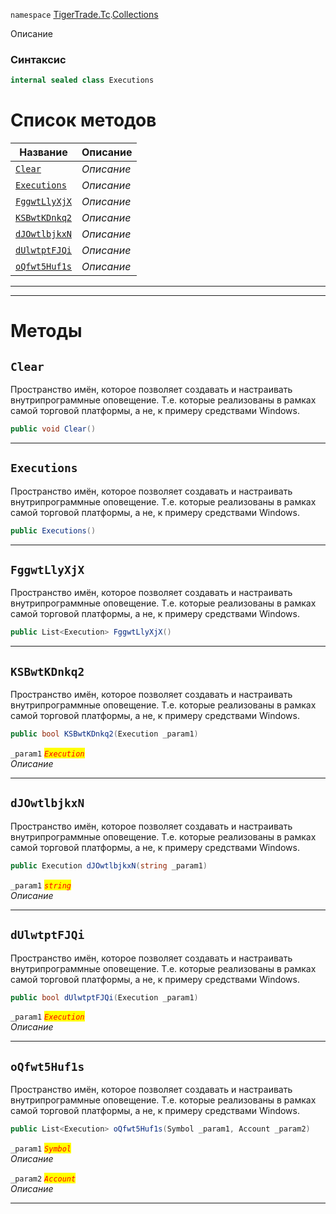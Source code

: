 
`namespace` [TigerTrade.Tc](../../TigerTrade.Tc.md).[Collections](../../TigerTrade.Tc/Collections.md)


Описание

### Синтаксис
```csharp
internal sealed class Executions
```


# Список методов
| Название | Описание |
| --- | --- |
| [`Clear`](#method-clear) | *Описание* |
| [`Executions`](#method-executions) | *Описание* |
| [`FggwtLlyXjX`](#method-fggwtllyxjx) | *Описание* |
| [`KSBwtKDnkq2`](#method-ksbwtkdnkq2) | *Описание* |
| [`dJOwtlbjkxN`](#method-djowtlbjkxn) | *Описание* |
| [`dUlwtptFJQi`](#method-dulwtptfjqi) | *Описание* |
| [`oQfwt5Huf1s`](#method-oqfwt5huf1s) | *Описание* |





***  
***  
# Методы

## `Clear`<a href="method-clear" id="method-clear"></a>
Пространство имён, которое позволяет создавать и настраивать внутрипрограммные оповещение. Т.е. которые реализованы в рамках самой торговой платформы, а не, к примеру средствами Windows.

```csharp
public void Clear()
```

***  

## `Executions`<a href="method-executions" id="method-executions"></a>
Пространство имён, которое позволяет создавать и настраивать внутрипрограммные оповещение. Т.е. которые реализованы в рамках самой торговой платформы, а не, к примеру средствами Windows.

```csharp
public Executions()
```

***  

## `FggwtLlyXjX`<a href="method-fggwtllyxjx" id="method-fggwtllyxjx"></a>
Пространство имён, которое позволяет создавать и настраивать внутрипрограммные оповещение. Т.е. которые реализованы в рамках самой торговой платформы, а не, к примеру средствами Windows.

```csharp
public List<Execution> FggwtLlyXjX()
```

***  

## `KSBwtKDnkq2`<a href="method-ksbwtkdnkq2" id="method-ksbwtkdnkq2"></a>
Пространство имён, которое позволяет создавать и настраивать внутрипрограммные оповещение. Т.е. которые реализованы в рамках самой торговой платформы, а не, к примеру средствами Windows.

```csharp
public bool KSBwtKDnkq2(Execution _param1)
```

`_param1` <mark style="color:red;">*`Execution`*</mark>  
 *Описание*  


***  

## `dJOwtlbjkxN`<a href="method-djowtlbjkxn" id="method-djowtlbjkxn"></a>
Пространство имён, которое позволяет создавать и настраивать внутрипрограммные оповещение. Т.е. которые реализованы в рамках самой торговой платформы, а не, к примеру средствами Windows.

```csharp
public Execution dJOwtlbjkxN(string _param1)
```
`_param1` <mark style="color:red;">*`string`*</mark>  
 *Описание*  


***  

## `dUlwtptFJQi`<a href="method-dulwtptfjqi" id="method-dulwtptfjqi"></a>
Пространство имён, которое позволяет создавать и настраивать внутрипрограммные оповещение. Т.е. которые реализованы в рамках самой торговой платформы, а не, к примеру средствами Windows.

```csharp
public bool dUlwtptFJQi(Execution _param1)
```
`_param1` <mark style="color:red;">*`Execution`*</mark>  
 *Описание*  


***  

## `oQfwt5Huf1s`<a href="method-oqfwt5huf1s" id="method-oqfwt5huf1s"></a>
Пространство имён, которое позволяет создавать и настраивать внутрипрограммные оповещение. Т.е. которые реализованы в рамках самой торговой платформы, а не, к примеру средствами Windows.

```csharp
public List<Execution> oQfwt5Huf1s(Symbol _param1, Account _param2)
```
`_param1` <mark style="color:red;">*`Symbol`*</mark>  
 *Описание*  

`_param2` <mark style="color:red;">*`Account`*</mark>  
 *Описание*  


***  

